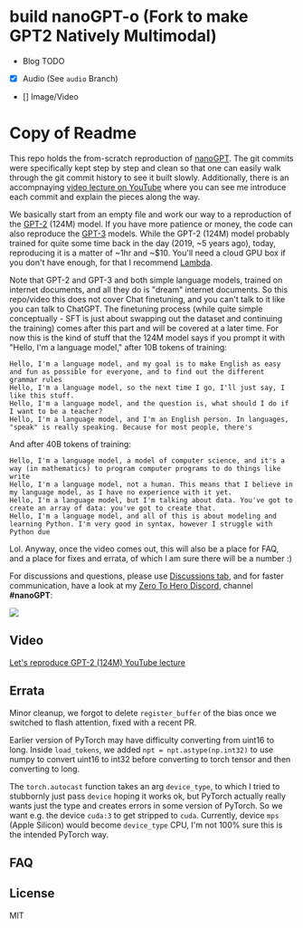 # build nanoGPT-o (Fork to make GPT2 Natively Multimodal)
- Blog TODO

- [x] Audio (See `audio` Branch)
- [] Image/Video

# Copy of Readme

This repo holds the from-scratch reproduction of [nanoGPT](https://github.com/karpathy/nanoGPT/tree/master). The git commits were specifically kept step by step and clean so that one can easily walk through the git commit history to see it built slowly. Additionally, there is an accompnaying [video lecture on YouTube](https://youtu.be/l8pRSuU81PU) where you can see me introduce each commit and explain the pieces along the way.

We basically start from an empty file and work our way to a reproduction of the [GPT-2](https://d4mucfpksywv.cloudfront.net/better-language-models/language_models_are_unsupervised_multitask_learners.pdf) (124M) model. If you have more patience or money, the code can also reproduce the [GPT-3](https://arxiv.org/pdf/2005.14165) models. While the GPT-2 (124M) model probably trained for quite some time back in the day (2019, ~5 years ago), today, reproducing it is a matter of ~1hr and ~$10. You'll need a cloud GPU box if you don't have enough, for that I recommend [Lambda](https://lambdalabs.com).

Note that GPT-2 and GPT-3 and both simple language models, trained on internet documents, and all they do is "dream" internet documents. So this repo/video this does not cover Chat finetuning, and you can't talk to it like you can talk to ChatGPT. The finetuning process (while quite simple conceptually - SFT is just about swapping out the dataset and continuing the training) comes after this part and will be covered at a later time. For now this is the kind of stuff that the 124M model says if you prompt it with "Hello, I'm a language model," after 10B tokens of training:

```
Hello, I'm a language model, and my goal is to make English as easy and fun as possible for everyone, and to find out the different grammar rules
Hello, I'm a language model, so the next time I go, I'll just say, I like this stuff.
Hello, I'm a language model, and the question is, what should I do if I want to be a teacher?
Hello, I'm a language model, and I'm an English person. In languages, "speak" is really speaking. Because for most people, there's
```

And after 40B tokens of training:

```
Hello, I'm a language model, a model of computer science, and it's a way (in mathematics) to program computer programs to do things like write
Hello, I'm a language model, not a human. This means that I believe in my language model, as I have no experience with it yet.
Hello, I'm a language model, but I'm talking about data. You've got to create an array of data: you've got to create that.
Hello, I'm a language model, and all of this is about modeling and learning Python. I'm very good in syntax, however I struggle with Python due
```

Lol. Anyway, once the video comes out, this will also be a place for FAQ, and a place for fixes and errata, of which I am sure there will be a number :)

For discussions and questions, please use [Discussions tab](https://github.com/karpathy/build-nanogpt/discussions), and for faster communication, have a look at my [Zero To Hero Discord](https://discord.gg/3zy8kqD9Cp), channel **#nanoGPT**:

[![](https://dcbadge.vercel.app/api/server/3zy8kqD9Cp?compact=true&style=flat)](https://discord.gg/3zy8kqD9Cp)

## Video

[Let's reproduce GPT-2 (124M) YouTube lecture](https://youtu.be/l8pRSuU81PU)

## Errata

Minor cleanup, we forgot to delete `register_buffer` of the bias once we switched to flash attention, fixed with a recent PR.

Earlier version of PyTorch may have difficulty converting from uint16 to long. Inside `load_tokens`, we added `npt = npt.astype(np.int32)` to use numpy to convert uint16 to int32 before converting to torch tensor and then converting to long.

The `torch.autocast` function takes an arg `device_type`, to which I tried to stubbornly just pass `device` hoping it works ok, but PyTorch actually really wants just the type and creates errors in some version of PyTorch. So we want e.g. the device `cuda:3` to get stripped to `cuda`. Currently, device `mps` (Apple Silicon) would become `device_type` CPU, I'm not 100% sure this is the intended PyTorch way.

## FAQ

## License

MIT
